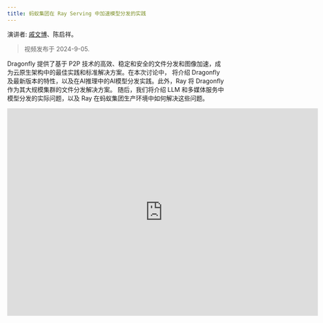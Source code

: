 ```yaml
---
title: 蚂蚁集团在 Ray Serving 中加速模型分发的实践
---
```


演讲者: [戚文博](https://github.com/gaius-qi)、陈启祥。

> 视频发布于 2024-9-05.

Dragonfly 提供了基于 P2P 技术的高效、稳定和安全的文件分发和图像加速，成为云原生架构中的最佳实践和标准解决方案。在本次讨论中，
将介绍 Dragonfly 及最新版本的特性，以及在AI推理中的AI模型分发实践。此外，Ray 将 Dragonfly 作为其大规模集群的文件分发解决方案。
随后，我们将介绍 LLM 和多媒体服务中模型分发的实际问题，以及 Ray 在蚂蚁集团生产环境中如何解决这些问题。

<!-- markdownlint-disable -->

<iframe width="720" height="480" src="https://www.youtube.com/embed/ihv3-imxUaU" title="YouTube video player" frameborder="0" allow="accelerometer; autoplay; clipboard-write; encrypted-media; gyroscope; picture-in-picture" allowfullscreen> </iframe>

<!-- markdownlint-restore -->
